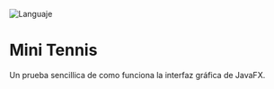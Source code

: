 ![Languaje](https://img.shields.io/badge/Languaje-Java-yellow)

# Mini Tennis

Un prueba sencillica de como funciona la interfaz gráfica de JavaFX.

